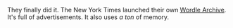 They finally did it. The New York Times launched their own [Wordle Archive](https://wordlearchive.com/). It's full of advertisements. It also uses _a ton_ of memory.
